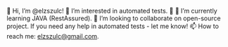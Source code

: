 👋 Hi, I’m @elzszulc!
👀 I’m interested in automated tests. 🚀
🌱 I’m currently learning JAVA (RestAssured).
💞️ I’m looking to collaborate on open-source project. If you need any help in automated tests - let me know!
📫 How to reach me: elzszulc@gmail.com.
